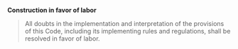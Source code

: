 

**Construction in favor of labor**
> All doubts in the implementation and interpretation of the provisions of this Code, including its implementing rules and regulations, shall be resolved in favor of labor.